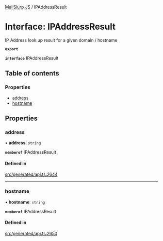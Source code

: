 [MailSlurp JS](../README.md) / IPAddressResult

# Interface: IPAddressResult

IP Address look up result for a given domain / hostname

**`export`**

**`interface`** IPAddressResult

## Table of contents

### Properties

- [address](IPAddressResult.md#address)
- [hostname](IPAddressResult.md#hostname)

## Properties

### address

• **address**: `string`

**`memberof`** IPAddressResult

#### Defined in

[src/generated/api.ts:2644](https://github.com/mailslurp/mailslurp-client/blob/20b4039/src/generated/api.ts#L2644)

___

### hostname

• **hostname**: `string`

**`memberof`** IPAddressResult

#### Defined in

[src/generated/api.ts:2650](https://github.com/mailslurp/mailslurp-client/blob/20b4039/src/generated/api.ts#L2650)

